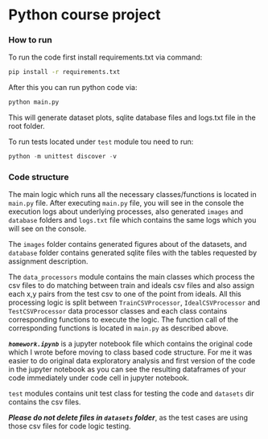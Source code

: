 # Python course project

### How to run

To run the code first install requirements.txt via command:
```bash
pip install -r requirements.txt
```
After this you can run python code via:
```python
python main.py
```

This will generate dataset plots, sqlite database files and logs.txt file in the root folder.

To run tests located under `test` module tou need to run:
```python
python -m unittest discover -v
```

### Code structure

The main logic which runs all the necessary classes/functions is located in `main.py` file.
After executing `main.py` file, you will see in the console the execution logs about underlying processes, also
generated `images` and `database` folders and `logs.txt` file which contains the same logs which you will see on the 
console.

The `images` folder contains generated figures about of the datasets, and `database` folder contains generated sqlite 
files with the tables requested by assignment description.

The `data_processors` module contains the main classes which process the csv files to do matching between train and 
ideals csv files and also assign each x,y pairs from the test csv to one of the point from ideals. All this processing
logic is split between `TrainCSVProcessor`, `IdealCSVProcessor` and `TestCSVProcessor` data processor classes
and each class contains corresponding functions to execute the logic. The function call of the corresponding functions
is located in `main.py` as described above.

***`homework.ipynb`*** is a jupyter notebook file which contains the original code which I wrote before moving to class
based code structure. For me it was easier to do original data exploratory analysis and first version of the code in the 
jupyter notebook as you can see the resulting dataframes of your code immediately under code cell in jupyter notebook.

`test` modules contains unit test class for testing the code and `datasets` dir contains the csv files.

***Please do not delete files in `datasets` folder***, as the test cases are using those csv files for code 
logic testing. 


